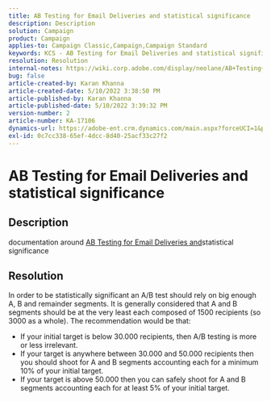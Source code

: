 ```yaml
---
title: AB Testing for Email Deliveries and statistical significance
description: Description
solution: Campaign
product: Campaign
applies-to: Campaign Classic,Campaign,Campaign Standard
keywords: KCS - AB Testing for Email Deliveries and statistical significance
resolution: Resolution
internal-notes: https://wiki.corp.adobe.com/display/neolane/AB+Testing+for+Email+Deliveries
bug: false
article-created-by: Karan Khanna
article-created-date: 5/10/2022 3:38:50 PM
article-published-by: Karan Khanna
article-published-date: 5/10/2022 3:39:32 PM
version-number: 2
article-number: KA-17106
dynamics-url: https://adobe-ent.crm.dynamics.com/main.aspx?forceUCI=1&pagetype=entityrecord&etn=knowledgearticle&id=0e926246-77d0-ec11-a7b5-00224809c556
exl-id: 0c7cc338-65ef-4dcc-8d40-25acf33c27f2
---
```

# AB Testing for Email Deliveries and statistical significance

## Description


documentation around [AB Testing for Email Deliveries and](https://wiki.corp.adobe.com/display/neolane/AB+Testing+for+Email+Deliveries)statistical significance


## Resolution


In order to be statistically significant an A/B test should rely on big enough A, B and remainder segments. It is generally considered that A and B segments should be at the very least each composed of 1500 recipients (so 3000 as a whole). The recommendation would be that:

- If your initial target is below 30.000 recipients, then A/B testing is more or less irrelevant.
- If your target is anywhere between 30.000 and 50.000 recipients then you should shoot for A and B segments accounting each for a minimum 10% of your initial target.
- If your target is above 50.000 then you can safely shoot for A and B segments accounting each for at least 5% of your initial target.
